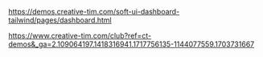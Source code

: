 https://demos.creative-tim.com/soft-ui-dashboard-tailwind/pages/dashboard.html

https://www.creative-tim.com/club?ref=ct-demos&_ga=2.109064197.1418316941.1717756135-1144077559.1703731667
